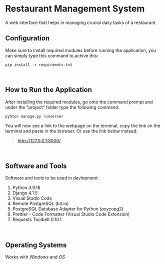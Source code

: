# **Restaurant Management System**

A web interface that helps in managing crucial daily tasks of a restaurant.

## **Configuration**
Make sure to install required modules before running the application, you can simply type this command to achive this:
```console
pip install -r requiremnts.txt
```

<br />

## **How to Run the Application**
After installing the required modules, go onto the command prompt and under the "project" folder type the following command:
```console
pyhton manage.py runserver
```
You will now see a link to the webpage on the terminal, copy the link on the terminal and paste in the browser.
Or use the link below instead:
> http://127.0.0.1:8000/

<br />

## **Software and Tools**
Software and tools to be used in devlopment:
1. Python 3.9.16
2. Django 4.1.5
3. Visual Studio Code
4. Remote PostgreSQL (bit.io)
5. PostgreSQL Database Adapter for Python (psycopg2)
6. Prettier - Code Formatter (Visual Studio Code Extension)
7. Requests Toolbelt 0.10.1

<br />

## **Operating Systems**
Works with *Windows* and *OS*